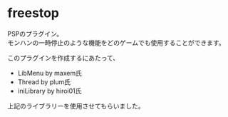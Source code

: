 # freestop
PSPのプラグイン。  
モンハンの一時停止のような機能をどのゲームでも使用することができます。

このプラグインを作成するにあたって、  
* LibMenu				by maxem氏  
*	Thread				by plum氏  
*	iniLibrary			by hiroi01氏

上記のライブラリーを使用させてもらいました。